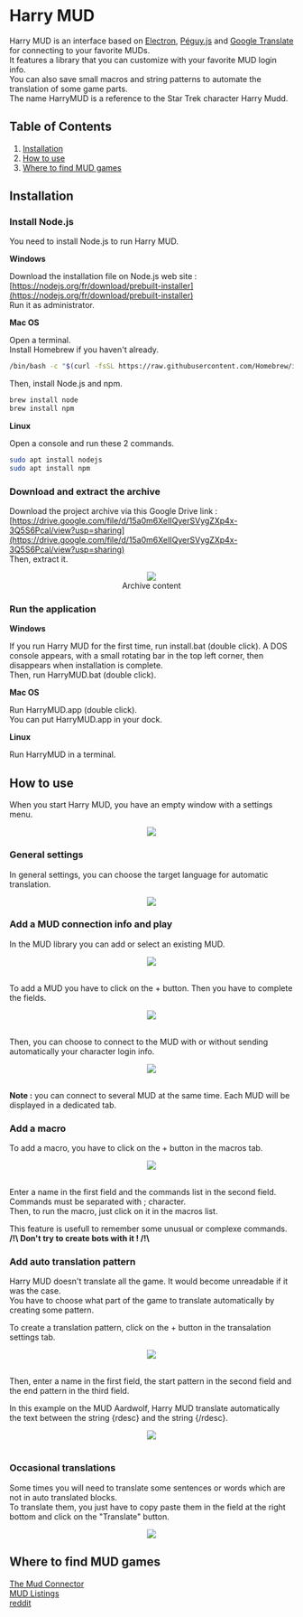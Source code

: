 # Harry MUD
Harry MUD is an interface based on [Electron](https://www.electronjs.org/), [Péguy.js](https://github.com/Killfaeh/Peguy.js) and [Google Translate](https://translate.google.fr/?hl=fr&sl=auto&tl=fr&op=translate) for connecting to your favorite MUDs.</br>
It features a library that you can customize with your favorite MUD login info.</br>
You can also save small macros and string patterns to automate the translation of some game parts.</br>
The name HarryMUD is a reference to the Star Trek character Harry Mudd.

## Table of Contents

1. [Installation](#installation)
2. [How to use](#how-to-use)
3. [Where to find MUD games](#where-to-find-mud-games)

## Installation

### Install Node.js

You need to install Node.js to run Harry MUD.

**Windows**

Download the installation file on Node.js web site : [https://nodejs.org/fr/download/prebuilt-installer](https://nodejs.org/fr/download/prebuilt-installer) </br>
Run it as administrator.

**Mac OS**

Open a terminal. </br>
Install Homebrew if you haven't already.

```bash
/bin/bash -c "$(curl -fsSL https://raw.githubusercontent.com/Homebrew/install/HEAD/install.sh)"
```

Then, install Node.js and npm.

```bash
brew install node
brew install npm
```

**Linux**

Open a console and run these 2 commands.

```bash
sudo apt install nodejs
sudo apt install npm
```

### Download and extract the archive

Download the project archive via this Google Drive link : [https://drive.google.com/file/d/15a0m6XeIIQyerSVygZXp4x-3Q5S6Pcal/view?usp=sharing](https://drive.google.com/file/d/15a0m6XeIIQyerSVygZXp4x-3Q5S6Pcal/view?usp=sharing) </br>
Then, extract it.

<div align="center">
<img src="./doc/archiveContent.png"></br>
Archive content
</div>

### Run the application

**Windows**

If you run Harry MUD for the first time, run install.bat (double click). 
A DOS console appears, with a small rotating bar in the top left corner, then disappears when installation is complete.</br>
Then, run HarryMUD.bat (double click).

**Mac OS**

Run HarryMUD.app (double click).</br>
You can put HarryMUD.app in your dock.

**Linux**

Run HarryMUD in a terminal.

## How to use

When you start Harry MUD, you have an empty window with a settings menu.</br>

<div align="center">
<img src="./doc/01-startScreen.png">
</div>

### General settings

In general settings, you can choose the target language for automatic translation.</br>

<div align="center">
<img src="./doc/02-generalSettings.png">
</div>

### Add a MUD connection info and play

In the MUD library you can add or select an existing MUD.</br>

<div align="center">
<img src="./doc/03-mudLibrary.png">
</div></br>

To add a MUD you have to click on the + button. Then you have to complete the fields.</br>

<div align="center">
<img src="./doc/04-mudInfo.png">
</div></br>

Then, you can choose to connect to the MUD with or without sending automatically your character login info.</br>

<div align="center">
<img src="./doc/05-playScreen.png">
</div></br>

**Note :** you can connect to several MUD at the same time. Each MUD will be displayed in a dedicated tab.

### Add a macro

To add a macro, you have to click on the + button in the macros tab.</br>

<div align="center">
<img src="./doc/06-macros.png">
</div></br>

Enter a name in the first field and the commands list in the second field. Commands must be separated with ; character.</br>
Then, to run the macro, just click on it in the macros list.</br>

This feature is usefull to remember some unusual or complexe commands.</br>
**/!\ Don't try to create bots with it ! /!\\**

### Add auto translation pattern

Harry MUD doesn't translate all the game. It would become unreadable if it was the case.</br>
You have to choose what part of the game to translate automatically by creating some pattern.</br>

To create a translation pattern, click on the + button in the transalation settings tab.</br>

<div align="center">
<img src="./doc/07-translationPattern.png">
</div></br>

Then, enter a name in the first field, the start pattern in the second field and the end pattern in the third field.</br>

In this example on the MUD Aardwolf, Harry MUD translate automatically the text between the string {rdesc} and the string {/rdesc}.</br>

<div align="center">
<img src="./doc/08-translationExemple.png">
</div></br>

### Occasional translations

Some times you will need to translate some sentences or words which are not in auto translated blocks. </br>
To translate them, you just have to copy paste them in the field at the right bottom and click on the "Translate" button.</br>

<div align="center">
<img src="./doc/09-occasionalTranslation.png">
</div>

## Where to find MUD games

[The Mud Connector](https://mudconnect.com/)</br>
[MUD Listings](https://mudlistings.com/)</br>
[reddit](https://www.reddit.com/r/MUD/new/)</br>
